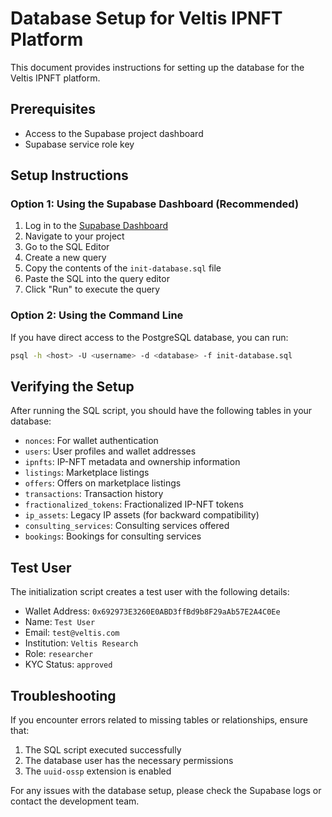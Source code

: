 # Database Setup for Veltis IPNFT Platform

This document provides instructions for setting up the database for the Veltis IPNFT platform.

## Prerequisites

- Access to the Supabase project dashboard
- Supabase service role key

## Setup Instructions

### Option 1: Using the Supabase Dashboard (Recommended)

1. Log in to the [Supabase Dashboard](https://app.supabase.com/)
2. Navigate to your project
3. Go to the SQL Editor
4. Create a new query
5. Copy the contents of the `init-database.sql` file
6. Paste the SQL into the query editor
7. Click "Run" to execute the query

### Option 2: Using the Command Line

If you have direct access to the PostgreSQL database, you can run:

```bash
psql -h <host> -U <username> -d <database> -f init-database.sql
```

## Verifying the Setup

After running the SQL script, you should have the following tables in your database:

- `nonces`: For wallet authentication
- `users`: User profiles and wallet addresses
- `ipnfts`: IP-NFT metadata and ownership information
- `listings`: Marketplace listings
- `offers`: Offers on marketplace listings
- `transactions`: Transaction history
- `fractionalized_tokens`: Fractionalized IP-NFT tokens
- `ip_assets`: Legacy IP assets (for backward compatibility)
- `consulting_services`: Consulting services offered
- `bookings`: Bookings for consulting services

## Test User

The initialization script creates a test user with the following details:

- Wallet Address: `0x692973E3260E0ABD3ffBd9b8F29aAb57E2A4C0Ee`
- Name: `Test User`
- Email: `test@veltis.com`
- Institution: `Veltis Research`
- Role: `researcher`
- KYC Status: `approved`

## Troubleshooting

If you encounter errors related to missing tables or relationships, ensure that:

1. The SQL script executed successfully
2. The database user has the necessary permissions
3. The `uuid-ossp` extension is enabled

For any issues with the database setup, please check the Supabase logs or contact the development team. 